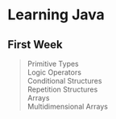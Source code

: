# Learning Java

## First Week

> Primitive Types  
> Logic Operators  
> Conditional Structures  
> Repetition Structures  
> Arrays  
> Multidimensional Arrays  
